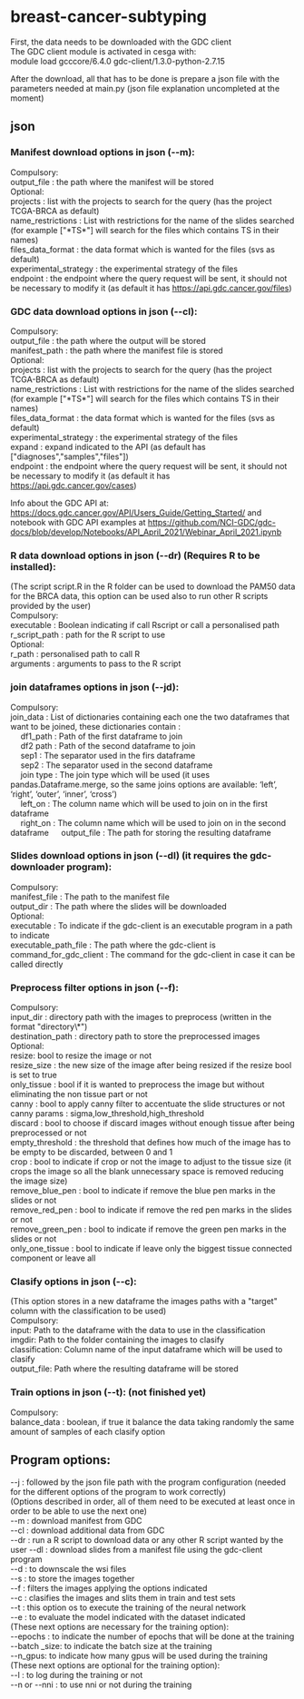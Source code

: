 # breast-cancer-subtyping

First, the data needs to be downloaded with the GDC client  
The GDC client module is activated in cesga with:  
module load gcccore/6.4.0 gdc-client/1.3.0-python-2.7.15  

After the download, all that has to be done is prepare a json file with the parameters needed at main.py
(json file explanation uncompleted at the moment)  
## json

### Manifest download options in json (--m):  
Compulsory:  
output_file : the path where the manifest will be stored  
Optional:  
projects : list with the projects to search for the query (has the project TCGA-BRCA as default)  
name_restrictions : List with restrictions for the name of the slides searched (for example ["\*TS\*"] will search for the files which contains TS in their names)  
files_data_format : the data format which is wanted for the files (svs as default)  
experimental_strategy : the experimental strategy of the files  
endpoint : the endpoint where the query request will be sent, it should not be necessary to modify it (as default it has https://api.gdc.cancer.gov/files)  

### GDC data download options in json (--cl):
Compulsory:  
output_file : the path where the output will be stored  
manifest_path : the path where the manifest file is stored  
Optional:  
projects : list with the projects to search for the query (has the project TCGA-BRCA as default)  
name_restrictions : List with restrictions for the name of the slides searched (for example ["\*TS\*"] will search for the files which contains TS in their names)  
files_data_format : the data format which is wanted for the files (svs as default)   
experimental_strategy : the experimental strategy of the files  
expand : expand indicated to the API (as default has ["diagnoses","samples","files"])   
endpoint : the endpoint where the query request will be sent, it should not be necessary to modify it (as default it has https://api.gdc.cancer.gov/cases)  

Info about the GDC API at: https://docs.gdc.cancer.gov/API/Users_Guide/Getting_Started/ and notebook with GDC API examples at https://github.com/NCI-GDC/gdc-docs/blob/develop/Notebooks/API_April_2021/Webinar_April_2021.ipynb

### R data download options in json (--dr) (Requires R to be installed):
(The script script.R in the R folder can be used to download the PAM50 data for the BRCA data, this option can be used also to run other R scripts provided by the user)  
Compulsory:  
executable : Boolean indicating if call Rscript or call a personalised path  
r_script_path : path for the R script to use  
Optional:  
r_path : personalised path to call R  
arguments : arguments to pass to the R script  

### join dataframes options in json (--jd):
Compulsory:  
join_data : List of dictionaries containing each one the two dataframes that want to be joined, these dictionaries contain :  
&emsp; df1_path : Path of the first dataframe to join  
&emsp; df2 path : Path of the second dataframe to join  
&emsp; sep1 : The separator used in the firs dataframe  
&emsp; sep2 : The separator used in the second dataframe  
&emsp; join type : The join type which will be used (it uses pandas.Dataframe.merge, so the same joins options are available: ‘left’, ‘right’, ‘outer’, ‘inner’, ‘cross’)  
&emsp; left_on : The column name which will be used to join on in the first dataframe  
&emsp; right_on : The column name which will be used to join on in the second dataframe 
&emsp; output_file : The path for storing the resulting dataframe

### Slides download options in json (--dl) (it requires the gdc-downloader program): 
Compulsory:  
manifest_file : The path to the manifest file  
output_dir : The path where the slides will be downloaded  
Optional:  
executable : To indicate if the gdc-client is an executable program in a path to indicate  
executable_path_file : The path where the gdc-client is  
command_for_gdc_client : The command for the gdc-client in case it can be called directly

### Preprocess filter options in json (--f):  
Compulsory:  
input_dir : directory path with the images to preprocess (written in the format "directory\\*")  
destination_path : directory path to store the preprocessed images  
Optional:  
resize: bool to resize the image or not  
resize_size : the new size of the image after being resized if the resize bool is set to true  
only_tissue : bool if it is wanted to preprocess the image but without eliminating the non tissue part or not  
canny : bool to apply canny filter to accentuate the slide structures or not  
canny params : sigma,low_threshold,high_threshold  
discard : bool to choose if discard images without enough tissue after being preprocessed or not  
empty_threshold : the threshold that defines how much of the image has to be empty to be discarded, between 0 and 1  
crop : bool to indicate if crop or not the image to adjust to the tissue size (it crops the image so all the blank unnecessary space is removed reducing the image size)  
remove_blue_pen : bool to indicate if remove the blue pen marks in the slides or not  
remove_red_pen : bool to indicate if remove the red pen marks in the slides or not  
remove_green_pen : bool to indicate if remove the green pen marks in the slides or not  
only_one_tissue : bool to indicate if leave only the biggest tissue connected component or leave all  

### Clasify options in json (--c): 
(This option stores in a new dataframe the images paths with a "target" column with the classification to be used)  
Compulsory:  
input: Path to the dataframe with the data to use in the classification  
imgdir: Path to the folder containing the images to clasify  
classification: Column name of the input dataframe which will be used to clasify  
output_file: Path where the resulting dataframe will be stored  

### Train options in json (--t): (not finished yet) 
Compulsory:  
balance_data : boolean, if true it balance the data taking randomly the same amount of samples of each clasify option

## Program options:  
--j : followed by the json file path with the program configuration (needed for the different options of the program to work correctly)  
(Options described in order, all of them need to be executed at least once in order to be able to use the next one)  
--m : download manifest from GDC  
--cl : download additional data from GDC  
--dr : run a R script to download data or any other R script wanted by the user
--dl : download slides from a manifest file using the gdc-client program  
--d : to downscale the wsi files  
--s : to store the images together  
--f : filters the images applying the options indicated  
--c : clasifies the images and slits them in train and test sets  
--t : this option os to execute the training of the neural network  
--e : to evaluate the model indicated with the dataset indicated  
(These next options are necessary for the training option):  
--epochs : to indicate the number of epochs that will be done at the training  
--batch _size: to indicate the batch size at the training  
--n_gpus: to indicate how many gpus will be used during the training  
(These next options are optional for the training option):  
--l : to log during the training or not  
--n or --nni : to use nni or not during the training


